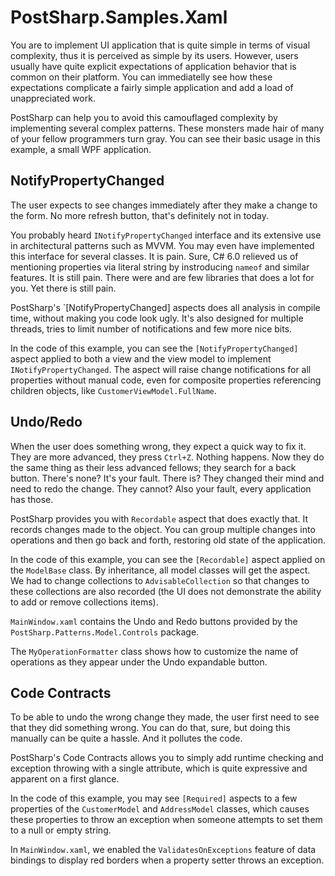 # PostSharp.Samples.Xaml

You are to implement UI application that is quite simple in terms of visual complexity, thus it is perceived as simple by its users. However, users usually
have quite explicit expectations of application behavior that is common on their platform. You can immediatelly see how these expectations complicate a fairly 
simple application and add a load of unappreciated work.

PostSharp can help you to avoid this camouflaged complexity by implementing several complex patterns. These monsters made hair of many of your fellow programmers 
turn gray. You can see their basic usage in this example, a small WPF application.

NotifyPropertyChanged
---------------------

The user expects to see changes immediately after they make a change to the form. No more refresh button, that's definitely not in today.

You probably heard `INotifyPropertyChanged` interface and its extensive use in architectural patterns such as MVVM. You may even have implemented this interface
for several classes. It is pain. Sure, C# 6.0 relieved us of mentioning properties via literal string by instroducing `nameof` and similar features. It is still 
pain. There were and are few libraries that does a lot for you. Yet there is still pain.

PostSharp's `[NotifyPropertyChanged] aspects does all analysis in compile time, without making you code look ugly. It's also designed for multiple threads, tries to 
limit number of notifications and few more nice bits.

In the code of this example, you can see the `[NotifyPropertyChanged]` aspect applied to both a view and the view model to implement `INotifyPropertyChanged`. The 
aspect will raise change notifications for all properties without manual code, even for composite properties referencing children objects, like 
`CustomerViewModel.FullName`.


Undo/Redo
---------

When the user does something wrong, they expect a quick way to fix it. They are more advanced, they press `Ctrl+Z`. Nothing happens. Now they do the same thing
as their less advanced fellows; they search for a back button. There's none? It's your fault. There is? They changed their mind and need to redo the change. 
They cannot? Also your fault, every application has those.

PostSharp provides you with `Recordable` aspect that does exactly that. It records changes made to the object. You can group multiple changes into operations and
then go back and forth, restoring old state of the application.

In the code of this example, you can see the `[Recordable]` aspect applied on the `ModelBase` class. By inheritance, all model classes will get the aspect. We had 
to change collections to `AdvisableCollection` so that changes to these collections are also recorded (the UI does not demonstrate the ability to add or remove 
collections items).

`MainWindow.xaml` contains the Undo and Redo buttons provided by the `PostSharp.Patterns.Model.Controls` package.

The `MyOperationFormatter` class shows how to customize the name of operations as they appear under the Undo expandable button.  

Code Contracts
--------------

To be able to undo the wrong change they made, the user first need to see that they did something wrong. You can do that, sure, but doing this manually can be 
quite a hassle. And it pollutes the code.

PostSharp's Code Contracts allows you to simply add runtime checking and exception throwing with a single attribute, which is quite expressive and apparent on a 
first glance.

In the code of this example, you may see `[Required]` aspects to a few properties of the `CustomerModel` and `AddressModel` classes, which causes these properties
to throw an exception when someone attempts to set them to a null or empty string.

In `MainWindow.xaml`, we enabled the `ValidatesOnExceptions` feature of data bindings to display red borders when a property setter throws an exception.